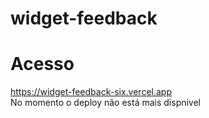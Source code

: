 # widget-feedback

# Acesso
https://widget-feedback-six.vercel.app
<br>
No momento o deploy não está mais dispnivel
